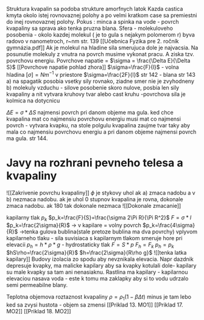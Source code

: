 Struktura kvapalin sa podoba strukture amorfnych latok
Kazda castica kmyta okolo istej rovnovaznej polohy a po velmi kratkom case sa premiestni do inej rovnovaznej polohy.
Pokus : minca a spinka na vode - povrch kvapaliny sa sprava ako tenka pruzna blana. 
Sfera - molekuloveho posobenia - okolo kazdej molekul ( je to gula s nejakym polomerom r) byva radovo v nanometroch, r~nm str. 139 [[Učebnica Fyzika pre 2. ročník gymnázia.pdf]] Ak je molekul na hladine sila smerujuca dole je najvacsia.
Na posunutie molekuly z vnutra na povrch musime vykonat pracu. A ziska tzv. povrchovu energiu.
Povrchove napatie = $\sigma = \frac{\Delta E}{\Delta S}$
[[Povrchove napatie pohlad zhora]]
$\sigma=\frac{F}{l}$ - volna hladina
$[\sigma]=Nm^{-1}$
v priestore $\sigma=\frac{2F}{l}$ str 142 - blana
str 143
a) na spagatik posobia vsetky sily rovnako, ziadne smer nie je zvyhodneny
b) molekuly vzduchu - silove posobenie skoro nulove, posbia len sily kvapaliny a nit vytvara kruhovy tvar alebo cast kruhu
-povrchova sila je kolmica na dotycnicu

$\Delta E = \sigma *\Delta S$
najmensi povrch pri danom objeme ma gula.
ked chce kvapalina mat co najmensiu povrchovu energiu musi mat co najmensi povrch - vytvara kvapku, na stole polgulu
kvapalina zaujme tvar taky aby mala co najmensiu povrchovu energiu a pri danom objeme najmensi povrch ma gula.
str 144.
# Javy na rozhrani pevneho telesa a kvapaliny
![[Zakrivenie povrchu kvapaliny]]
$\phi$ je stykovy uhol 
ak a) zmaca nadobu a v b) nezmaca nadobu. ak je uhol 0 stupnov kvapalina je rovna, dokonale zmaca nadobu. ak 180 tak dokonale nezmaca
![[Dokonale zmacanie]]

kapilarny tlak $p_k$
$p_k=\frac{F}{S}=\frac{\sigma 2\Pi R}{\Pi R^2}$     $F=\sigma *l$
$p_k=\frac{2\sigma}{R}$ -> v kapilare = volny povrch
$p_k=\frac{4\sigma}{R}$ ->tenka gulova bublina(stale pretoze bublina ma dva povrchy)
vplyvom kapilarneho tlaku - sila suvisiaca s kapilarnym tlakom smeruje hore pri elevacii
$p_h=h*\rho*g$ - hydrostaticky tlak
$F=S*p$
$F_h=F_k$
$p_h=p_k$
$hS\rho=\frac{2\sigma}{R}$
$h=\frac{2\sigma}{R\rho g}$
![[tenka latka kapilary]]
Budovy izolacia zo spodu aby nevznikala elevacia.
Napr dazdnik depresuje kvapky, ma malicke kapilary aby sa kvapky kotulali dole- kapilary su male kvapky sa tam ani nenasiaknu.
Rastlina ma kapilary - kapilarnou elevaciou nasava voda - este k tomu ma zaklapky aby si to vodu udrzalo semi permeabilne blany.

Teplotna objemova roztaznost kvapaliny
$\rho = \rho _{1}(1-\beta \Delta t)$
minus je tam lebo ked sa zvysi hustota - objem sa zmensi
[[Priklad 13. MO1]]
[[Priklad 17. MO2]]
[[Priklad 18. MO2]]